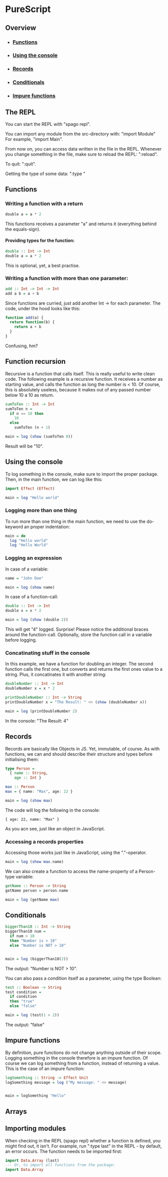 # PureScript


## Overview 

- ### [Functions](https://github.com/LouisPetrik/cheatsheet/blob/master/purescript.md#functions)
- ### [Using the console](https://github.com/LouisPetrik/cheatsheet/blob/master/purescript.md#using-the-console-1)
- ### [Records](https://github.com/LouisPetrik/cheatsheet/blob/master/purescript.md#records)
- ### [Conditionals](https://github.com/LouisPetrik/cheatsheet/blob/master/purescript.md#conditionals-1)
- ### [Impure functions](https://github.com/LouisPetrik/cheatsheet/blob/master/purescript.md#impure-functions-1)


## The REPL 

You can start the REPL with "spago repl". 

You can import any module from the src-directory with: "import Module"
For example, "import Main". 

From now on, you can access data written in the file in the REPL. 
Whenever you change something in the file, make sure to reload the REPL: 
":reload". 

To quit: ":quit".

Getting the type of some data: ":type <data>"

## Functions

### Writing a function with a return

```haskell
double a = a * 2
```
This functions receives a parameter "a" and returns it (everything behind the equals-sign). 

#### Providing types for the function: 

```haskell
double :: Int -> Int 
double a = a * 2
```
This is optional, yet, a best practise. 

### Writing a function with more than one parameter: 

```haskell 
add :: Int -> Int -> Int 
add a b = a + b 
```

Since functions are curried, just add another Int -> for each parameter. 
The code, under the hood looks like this: 

```javascript
function add(a) {
  return function(b) {
    return a + b
  }
}
```
Confusing, hm? 

## Function recursion 
Recursive is a function that calls itself. This is really useful to write clean code. 
The following example is a recursive function. It receives a number as starting value, 
and calls the function as long the number is < 10. Of course, this is absolutely useless, because it makes out of any passed number below 10 a 10 as return. 

```haskell 
sumToTen :: Int -> Int 
sumToTen n = 
  if n == 10 then 
    10 
  else 
    sumToTen (n + 1)

main = log (show (sumToTen 0))
```
Result will be "10". 

## Using the console 
To log something in the console, make sure to import the proper package. 
Then, in the main function, we can log like this: 

```haskell
import Effect (Effect)

main = log "Hello world"
```

### Logging more than one thing
To run more than one thing in the main function, we need to use the do-keyword an proper indentation: 

```haskell 
main = do
  log "Hello world"
  log "Hello World"
```

### Logging an expression
In case of a variable: 

```haskell 
name = "John Doe"

main = log (show name) 
```

In case of a function-call: 

```haskell 
double :: Int -> Int 
double x = x * 2

main = log (show (double 2))
```
This will get "4" logged. Surprise! 
Please notice the additional braces around the function-call. 
Optionally, store the function call in a variable before logging. 

### Concatinating stuff in the console 
In this example, we have a function for doubling an integer. The second function
calls the first one, but converts and returns the first ones value to a string. 
Plus, it concatinates it with another string: 

```haskell 
doubleNumber :: Int -> Int
doubleNumber x = x * 2

printDoubleNumber :: Int -> String 
printDoubleNumber x = "The Result: " <> (show (doubleNumber x))

main = log (printDoubleNumber 2)
```

In the console: 
"The Result: 4" 

## Records
Records are basically like Objects in JS. Yet, immutable, of course. 
As with functions, we can and should describe their structure and types before
initialising them: 

```haskell
type Person =
  { name :: String,
    age :: Int }

max :: Person
max = { name: "Max", age: 22 }

main = log (show max)
```

The code will log the following in the console: 
```
{ age: 22, name: "Max" }
```
As you acn see, just like an object in JavaScript. 

### Accessing a records properties
Accessing those works just like in JavaScript, using the "."-operator. 

```haskell
main = log (show max.name)
```

We can also create a function to access the name-property of a Person-type variable: 

```haskell
getName :: Person -> String 
getName person = person.name 

main = log (getName max)
```


## Conditionals 

```haskell
biggerThan10 :: Int -> String 
biggerThan10 num = 
  if num > 10 
  then "Number is > 10"
  else "Number is NOT > 10"


main = log (biggerThan10(2))
```
The output: "Number is NOT > 10". 

You can also pass a condition itself as a parameter, using the type Boolean: 

```haskell 
test :: Boolean -> String
test condition =
  if condition
  then "true"
  else "false"

main = log (test(1 > 2))
```
The output: "false" 

## Impure functions 
By definition, pure functions do not change anything outside of their scope. Logging something in the 
console therefore is an impure function. 
Of course we can log something from a function, instead of returning a value. 
This is the case of an impure function: 

```haskell
logSomething :: String -> Effect Unit 
logSomething message = log ("My message: " <> message)


main = logSomething "Hello"
```

## Arrays 


## Importing modules 

When checking in the REPL (spago repl) whether a function is defined, you might find out, it isn't. 
For example, run ":type last" in the REPL - by default, an error occurs. 
The function needs to be imported first: 

```haskell
import Data.Array (last)
--- Or, to import all functions from the package: 
import Data.Array
```
